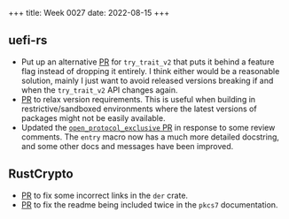 +++
title: Week 0027
date: 2022-08-15
+++

## uefi-rs

* Put up an alternative
  [PR](https://github.com/rust-osdev/uefi-rs/pull/481) for
  `try_trait_v2` that puts it behind a feature flag instead of dropping
  it entirely. I think either would be a reasonable solution, mainly I
  just want to avoid released versions breaking if and when the
  `try_trait_v2` API changes again.
* [PR](https://github.com/rust-osdev/uefi-rs/pull/482) to relax version
  requirements. This is useful when building in restrictive/sandboxed
  environments where the latest versions of packages might not be easily
  available.
* Updated the [`open_protocol_exclusive`
  PR](https://github.com/rust-osdev/uefi-rs/pull/478) in response to
  some review comments. The `entry` macro now has a much more detailed
  docstring, and some other docs and messages have been improved.

## RustCrypto

* [PR](https://github.com/RustCrypto/formats/pull/702) to fix some
  incorrect links in the `der` crate.
* [PR](https://github.com/RustCrypto/formats/pull/703) to fix the readme
  being included twice in the `pkcs7` documentation.
